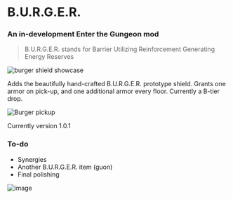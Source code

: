 # B.U.R.G.E.R.
### An in-development Enter the Gungeon mod
> B.U.R.G.E.R. stands for Barrier Utilizing Reinforcement Generating Energy Reserves

![burger shield showcase](https://github.com/StarFallenJax/B.U.R.G.E.R./assets/93849152/5da1afeb-2ac6-48b3-9c67-5c28a683bbf9)

Adds the beautifully hand-crafted B.U.R.G.E.R. prototype shield. Grants one armor on pick-up, and one additional armor every floor. Currently a B-tier drop.

![Burger pickup](https://github.com/StarFallenJax/B.U.R.G.E.R./assets/93849152/e716a2d7-41a5-4041-87aa-4920e2566c7f)

Currently version 1.0.1

### To-do
* Synergies
* Another B.U.R.G.E.R. item (guon)
* Final polishing

![image](https://github.com/StarFallenJax/B.U.R.G.E.R./assets/93849152/e36947c4-768f-47c1-bf7f-66ac117335f1)
